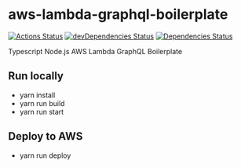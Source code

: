 # aws-lambda-graphql-boilerplate

[![Actions Status](https://github.com/amitrke/aws-lambda-graphql-boilerplate/workflows/Node%20CI/badge.svg)](https://github.com/amitrke/aws-lambda-graphql-boilerplate/actions)
[![devDependencies Status](https://david-dm.org/amitrke/aws-lambda-graphql-boilerplate/dev-status.svg)](https://david-dm.org/amitrke/aws-lambda-graphql-boilerplate?type=dev)
[![Dependencies Status](https://david-dm.org/amitrke/aws-lambda-graphql-boilerplate/status.svg)](https://david-dm.org/amitrke/aws-lambda-graphql-boilerplate)

Typescript Node.js AWS Lambda GraphQL Boilerplate

## Run locally
- yarn install
- yarn run build
- yarn run start

## Deploy to AWS
- yarn run deploy